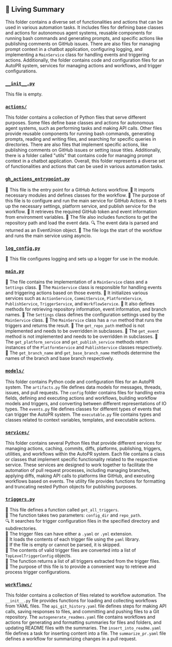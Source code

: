 

<!-- Living README Summary -->
## 🌳 Living Summary

This folder contains a diverse set of functionalities and actions that can be used in various automation tasks. It includes files for defining base classes and actions for autonomous agent systems, reusable components for running bash commands and generating prompts, and specific actions like publishing comments on GitHub issues. There are also files for managing prompt context in a chatbot application, configuring logging, and implementing a `MainService` class for handling events and triggering actions. Additionally, the folder contains code and configuration files for an AutoPR system, services for managing actions and workflows, and trigger configurations.


### [`__init__.py`](https://github.com/raphael-francis/AutoPR-internal/tree/main/./autopr/__init__.py/)

This file is empty.


### [`actions/`](https://github.com/raphael-francis/AutoPR-internal/tree/main/./autopr/actions/)

This folder contains a collection of Python files that serve different purposes. Some files define base classes and actions for autonomous agent systems, such as performing tasks and making API calls. Other files provide reusable components for running bash commands, generating prompts, reading and writing files, and searching for specific queries in directories. There are also files that implement specific actions, like publishing comments on GitHub issues or setting issue titles. Additionally, there is a folder called "utils" that contains code for managing prompt context in a chatbot application. Overall, this folder represents a diverse set of functionalities and actions that can be used in various automation tasks.


### [`gh_actions_entrypoint.py`](https://github.com/raphael-francis/AutoPR-internal/tree/main/./autopr/gh_actions_entrypoint.py/)

📝 This file is the entry point for a GitHub Actions workflow.
🔧 It imports necessary modules and defines classes for the workflow.
🚀 The purpose of this file is to configure and run the main service for GitHub Actions.
⚙️ It sets up the necessary settings, platform service, and publish service for the workflow.
🔑 It retrieves the required GitHub token and event information from environment variables.
📂 The file also includes functions to get the repository path and load the event data.
🔍 The event data is parsed and returned as an EventUnion object.
📝 The file logs the start of the workflow and runs the main service using asyncio.



### [`log_config.py`](https://github.com/raphael-francis/AutoPR-internal/tree/main/./autopr/log_config.py/)

📝 This file configures logging and sets up a logger for use in the module.


### [`main.py`](https://github.com/raphael-francis/AutoPR-internal/tree/main/./autopr/main.py/)

📝 The file contains the implementation of a `MainService` class and a `Settings` class. 
📝 The `MainService` class is responsible for handling events and triggering actions based on those events. 
📝 It initializes various services such as `ActionService`, `CommitService`, `PlatformService`, `PublishService`, `TriggerService`, and `WorkflowService`. 
📝 It also defines methods for retrieving repository information, event information, and branch names. 
📝 The `Settings` class defines the configuration settings used by the `MainService` class. 
📝 The `MainService` class has a `run` method that runs the triggers and returns the result. 
📝 The `get_repo_path` method is not implemented and needs to be overridden in subclasses. 
📝 The `get_event` method is not implemented and needs to be overridden in subclasses. 
📝 The `get_platform_service` and `get_publish_service` methods return instances of the `PlatformService` and `PublishService` classes respectively. 
📝 The `get_branch_name` and `get_base_branch_name` methods determine the names of the branch and base branch respectively.


### [`models/`](https://github.com/raphael-francis/AutoPR-internal/tree/main/./autopr/models/)

This folder contains Python code and configuration files for an AutoPR system. The `artifacts.py` file defines data models for messages, threads, issues, and pull requests. The `config` folder contains files for handling extra fields, defining and executing actions and workflows, building workflow models and triggers, and converting between different representations of IO types. The `events.py` file defines classes for different types of events that can trigger the AutoPR system. The `executable.py` file contains types and classes related to context variables, templates, and executable actions.


### [`services/`](https://github.com/raphael-francis/AutoPR-internal/tree/main/./autopr/services/)

This folder contains several Python files that provide different services for managing actions, caching, commits, diffs, platforms, publishing, triggers, utilities, and workflows within the AutoPR system. Each file contains a class or classes that implement specific functionality related to the respective service. These services are designed to work together to facilitate the automation of pull request processes, including managing branches, applying diffs, making API calls to platforms like GitHub, and executing workflows based on events. The utility file provides functions for formatting and truncating nested Python objects for publishing purposes.


### [`triggers.py`](https://github.com/raphael-francis/AutoPR-internal/tree/main/./autopr/triggers.py/)

📄 This file defines a function called `get_all_triggers`.  
📁 The function takes two parameters: `config_dir` and `repo_path`.  
🔍 It searches for trigger configuration files in the specified directory and subdirectories.  
🔧 The trigger files can have either a `.yaml` or `.yml` extension.  
🔐 It loads the contents of each trigger file using the `yaml` library.  
🔁 If the file is empty or cannot be parsed, it is skipped.  
📝 The contents of valid trigger files are converted into a list of `TopLevelTriggerConfig` objects.  
🔀 The function returns a list of all triggers extracted from the trigger files.  
📌 The purpose of this file is to provide a convenient way to retrieve and process trigger configurations.


### [`workflows/`](https://github.com/raphael-francis/AutoPR-internal/tree/main/./autopr/workflows/)

This folder contains a collection of files related to workflow automation. The `__init__.py` file provides functions for loading and collecting workflows from YAML files. The `api_git_history.yaml` file defines steps for making API calls, saving responses to files, and committing and pushing files to a Git repository. The `autogenerate_readmes.yaml` file contains workflows and actions for generating and formatting summaries for files and folders, and updating README files with the summaries. The `insert_into_readme.yaml` file defines a task for inserting content into a file. The `summarize_pr.yaml` file defines a workflow for summarizing changes in a pull request.

<!-- Living README Summary -->